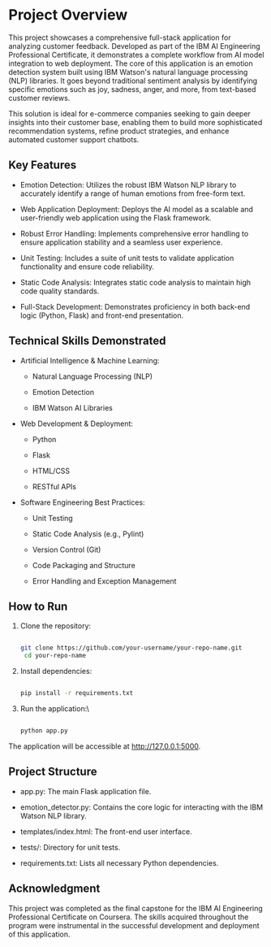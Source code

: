 # Project Overview

This project showcases a comprehensive full-stack application for analyzing customer feedback. Developed as part of the IBM AI Engineering Professional Certificate, it demonstrates a complete workflow from AI model integration to web deployment. The core of this application is an emotion detection system built using IBM Watson's natural language processing (NLP) libraries. It goes beyond traditional sentiment analysis by identifying specific emotions such as joy, sadness, anger, and more, from text-based customer reviews.

This solution is ideal for e-commerce companies seeking to gain deeper insights into their customer base, enabling them to build more sophisticated recommendation systems, refine product strategies, and enhance automated customer support chatbots.

## Key Features

 * Emotion Detection: Utilizes the robust IBM Watson NLP library to accurately identify a range of human emotions from free-form text.
 
 * Web Application Deployment: Deploys the AI model as a scalable and user-friendly web application using the Flask framework.
 
 * Robust Error Handling: Implements comprehensive error handling to ensure application stability and a seamless user experience.
 
 * Unit Testing: Includes a suite of unit tests to validate application functionality and ensure code reliability.
 
 * Static Code Analysis: Integrates static code analysis to maintain high code quality standards.
 
 * Full-Stack Development: Demonstrates proficiency in both back-end logic (Python, Flask) and front-end presentation.

## Technical Skills Demonstrated

  * Artificial Intelligence & Machine Learning:

      * Natural Language Processing (NLP)
      
      * Emotion Detection
      
      * IBM Watson AI Libraries
      
   * Web Development & Deployment:

      * Python

      *  Flask

      *  HTML/CSS

      *  RESTful APIs

   * Software Engineering Best Practices:

      *  Unit Testing

      *  Static Code Analysis (e.g., Pylint)

      *  Version Control (Git)

      *  Code Packaging and Structure

      *  Error Handling and Exception Management

## How to Run

   1. Clone the repository:

      ```bash

      git clone https://github.com/your-username/your-repo-name.git
       cd your-repo-name

   3. Install dependencies:
    
      ```bash
      
      pip install -r requirements.txt

   3. Run the application:\

      ```bash
      
      python app.py

The application will be accessible at http://127.0.0.1:5000.

## Project Structure

  *  app.py: The main Flask application file.

  *  emotion_detector.py: Contains the core logic for interacting with the IBM Watson NLP library.

  *  templates/index.html: The front-end user interface.

  *  tests/: Directory for unit tests.

  *  requirements.txt: Lists all necessary Python dependencies.

## Acknowledgment

This project was completed as the final capstone for the IBM AI Engineering Professional Certificate on Coursera. The skills acquired throughout the program were instrumental in the successful development and deployment of this application.
